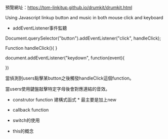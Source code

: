 

預覽網址：https://tom-linkitup.github.io/drumkit/drumkit.html

Using Javascript linkup button and music in both mouse click and keyboard 


* addEventListener事件監聽

Document.querySelector("button").addEventListener("click", handleClick);

Function handleClick(){
}

document.addEventListener("keydown", function(event){

})


當偵測到users點擊某button之後觸發handleClick這個function。

當users使用鍵盤敲擊特定字母後會對應連結的音效。

* construtor function 建構式函式 * 最主要是加上new

* callback function

* switch的使用

* this的概念
